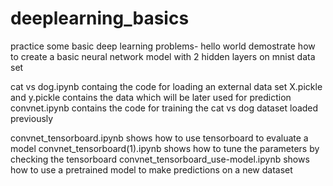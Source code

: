 # deeplearning_basics
practice some basic deep learning problems-
 hello world demostrate how to create a basic neural network model with 2 hidden layers on mnist data set

cat vs dog.ipynb
containg the code for loading an external data set
X.pickle and y.pickle contains the data which will be later used for prediction
convnet.ipynb contains the code for training the cat vs dog dataset loaded previously


convnet_tensorboard.ipynb shows how to use tensorboard to evaluate a model
convnet_tensorboard(1).ipynb shows how to tune the parameters by checking the tensorboard
convnet_tensorboard_use-model.ipynb shows how to use a pretrained model to make predictions on a new dataset
